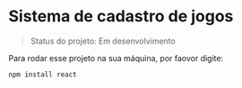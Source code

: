 # Sistema de cadastro de jogos

> Status do projeto: Em desenvolvimento

Para rodar esse projeto na sua máquina, por faovor digite:

````
npm install react
````
